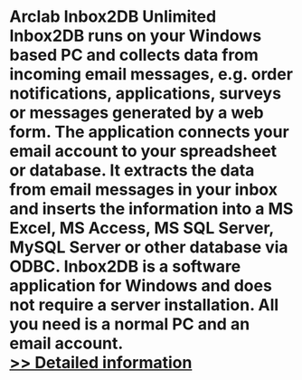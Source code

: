 # Arclab Inbox2DB Unlimited<br />Inbox2DB runs on your Windows based PC and collects data from incoming email messages, e.g. order notifications, applications, surveys or messages generated by a web form. The application connects your email account to your spreadsheet or database. It extracts the data from email messages in your inbox and inserts the information into a MS Excel, MS Access, MS SQL Server, MySQL Server or other database via ODBC. Inbox2DB is a software application for Windows and does not require a server installation. All you need is a normal PC and an email account.<br />[>> Detailed information](https://secure.shareit.com/shareit/product.html?productid=300646305&affiliateid=200057808)